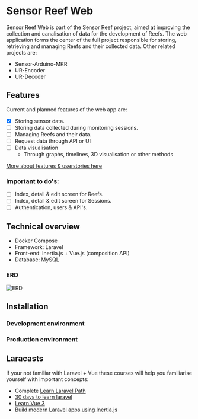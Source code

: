 # Sensor Reef Web
Sensor Reef Web is part of the Sensor  Reef project, aimed at improving the collection and canalisation of data for the development of Reefs.
The web application forms the center of the full project responsible for storing, retrieving and managing Reefs and their collected data.
Other related projects are:

- Sensor-Arduino-MKR
- UR-Encoder
- UR-Decoder

## Features
Current and planned features of the web app are:
- [x] Storing sensor data.
- [ ] Storing data collected during monitoring sessions.
- [ ] Managing Reefs and their data.
- [ ] Request data through API or UI
- [ ] Data visualisation
  - Through graphs, timelines, 3D visualisation or other methods

[More about features & userstories here]()

### Important to do's:
- [ ] Index, detail & edit screen for Reefs.
- [ ] Index, detail & edit screen for Sessions.
- [ ] Authentication, users & API's.

## Technical overview
- Docker Compose
- Framework: Laravel
- Front-end: Inertia.js + Vue.js (composition API)
- Database: MySQL

### ERD
![ERD](https://drive.google.com/uc?id=1C59muJARNKDhu8BCqa4bvV1o19a7W8xY)

## Installation
### Development environment

### Production environment

## Laracasts
If your not familiar with Laravel + Vue these courses will help you familiarise yourself with important concepts:
- Complete [Learn Laravel Path](https://laracasts.com/path)
- [30 days to learn laravel](https://laracasts.com/series/30-days-to-learn-laravel-11)
- [Learn Vue 3](https://laracasts.com/series/learn-vue-3-step-by-step)
- [Build modern Laravel apps using Inertia.js](https://laracasts.com/series/build-modern-laravel-apps-using-inertia-js)
